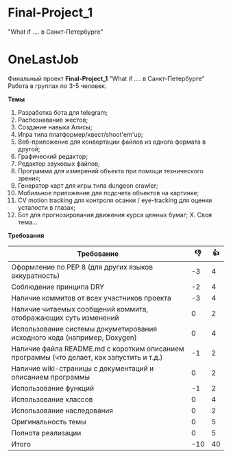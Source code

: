 # Final-Project_1
 "What if .... в Санкт-Петербурге"
 
# OneLastJob
Финальный проект
**Final-Project_1**
 "What if .... в Санкт-Петербурге"
Работа в группах по 3-5 человек.

**Темы**

1. Разработка бота для telegram;
2. Распознавание жестов;
3. Создание навыка Алисы;
4. Игра типа платформер/квест/shoot'em'up;
5. Веб-приложение для конвертации файлов из одного формата в другой;
6. Графический редактор;
7. Редактор звуковых файлов;
8. Программа для измерений объекта при помощи технического зрения;
9. Генератор карт для игры типа dungeon crawler;
10. Мобильное приложение для подсчета объектов на картинке;
11. CV motion tracking для контроля осанки / eye-tracking для оценки усталости в глазах;
12. Бот для прогнозирования движения курса ценных бумаг;
X. Своя тема...

**Требования**

| Требование | :-1: | :+1: |
|------------|------|------|
|Оформление по PEP 8 (для других языков аккуратность)| -3 |4|
|Соблюдение принципа DRY|-2|4|
|Наличие коммитов от всех участников проекта| -3 |4|
|Наличие читаемых сообщений коммита, отображающих суть изменений|0|2|
|Использование системы докуметирования исходного кода (например, Doxygen)|0|4|
|Наличие файла README.md с коротким описанием программы (что делает, как запустить и т.д.)|-1|2|
|Наличие wiki-страницы с документаций и описанием программы|0|2|
|Использование функций|-1|2|
|Использование классов|0|4|
|Использование наследования|0|2|
|Оригинальность темы|0|5|
|Полнота реализации|0|5|
Итого|-10|40|

